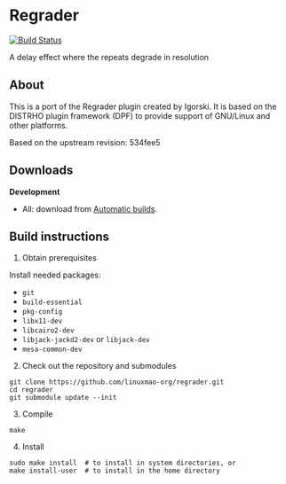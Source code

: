 # Regrader

[![Build Status](https://travis-ci.com/linuxmao-org/regrader.svg?branch=master)](https://travis-ci.com/linuxmao-org/regrader)

A delay effect where the repeats degrade in resolution

## About

This is a port of the Regrader plugin created by Igorski.
It is based on the DISTRHO plugin framework (DPF) to provide support of
GNU/Linux and other platforms.

Based on the upstream revision: 534fee5

## Downloads

**Development**

- All: download from [Automatic builds](https://github.com/linuxmao-org/regrader/releases/tag/automatic).

## Build instructions

1. Obtain prerequisites

Install needed packages:

- `git`
- `build-essential`
- `pkg-config`
- `libx11-dev`
- `libcairo2-dev`
- `libjack-jackd2-dev` or `libjack-dev`
- `mesa-common-dev`

2. Check out the repository and submodules

```
git clone https://github.com/linuxmao-org/regrader.git
cd regrader
git submodule update --init
```

3. Compile

```
make
```

4. Install

```
sudo make install  # to install in system directories, or
make install-user  # to install in the home directory
```
